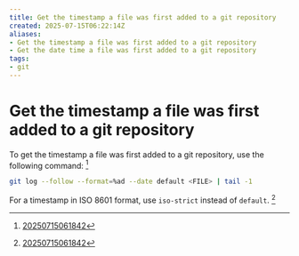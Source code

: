 ```yaml
---
title: Get the timestamp a file was first added to a git repository
created: 2025-07-15T06:22:14Z
aliases:
- Get the timestamp a file was first added to a git repository
- Get the date time a file was first added to a git repository
tags:
- git
---
```


# Get the timestamp a file was first added to a git repository

To get the timestamp a file was first added to a git repository, use the following command: [^1]

```sh
git log --follow --format=%ad --date default <FILE> | tail -1
```

For a timestamp in ISO 8601 format, use `iso-strict` instead of `default`. [^1]

[^1]: [20250715061842](../entries/20250715061842.md)
